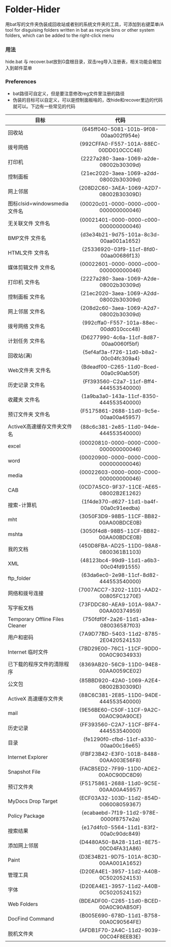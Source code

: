 # Folder-Hider
用bat写的文件夹伪装成回收站或者别的系统文件夹的工具，可添加到右键菜单/A tool for disguising folders written in bat as recycle bins or other system folders, which can be added to the right-click menu
### 用法
hide.bat 与 recover.bat放到G盘根目录，双击reg导入注册表，相关功能会被加入到邮件菜单
### Preferences
* bat路径可自定义，但是要注意修改reg文件里注册的路径
* 伪装的目标可以自定义，可以是控制面板啥的，改hide和recover里边的代码就可以。下边有一些常见的代码

目标|代码
--|:--:
回收站|{645ff040-5081-101b-9f08-00aa002f954e}
拨号网络|{992CFFA0-F557-101A-88EC-00DD010CCC48}
打印机|{2227a280-3aea-1069-a2de-08002b30309d}
控制面板|{21ec2020-3aea-1069-a2dd-08002b30309d}
网上邻居|{208D2C60-3AEA-1069-A2D7-08002B30309D}
图标clsid=windowsmedia 文件名|{00020c01-0000-0000-c000-000000000046}
无关联文件 文件名|{00021401-0000-0000-c000-000000000046}
BMP文件 文件名|{d3e34b21-9d75-101a-8c3d-00aa001a1652}
HTML文件 文件名|{25336920-03f9-11cf-8fd0-00aa00686f13}
媒体剪辑文件 文件名|{00022601-0000-0000-c000-000000000046}
打印机 文件名|{2227a280-3aea-1069-A2de-08002b30309d}
控制面板 文件名|{21ec2020-3aea-1069-A2dd-08002b30309d}
网上邻居 文件名|{208d2c60-3aea-1069-A2d7-08002b30309d}
拨号网络 文件名|{992cffa0-F557-101a-88ec-00dd010ccc48}
计划任务 文件名|{D6277990-4c6a-11cf-8d87-00aa0060f5bf}
回收站(满)|{5ef4af3a-f726-11d0-b8a2-00c04fc309a4}
Web文件夹 文件名|{Bdeadf00-C265-11d0-Bced-00a0c90ab50f}
历史记录 文件名|{Ff393560-C2a7-11cf-Bff4-444553540000}
收藏夹 文件名|{1a9ba3a0-143a-11cf-8350-444553540000}
预订文件夹 文件名|{F5175861-2688-11d0-9c5e-00aa00a45957}
ActiveX高速缓存文件夹文件名|{88c6c381-2e85-11d0-94de-444553540000}
excel|{00020810-0000-0000-C000-000000000046}
word|{00020900-0000-0000-C000-000000000046}
media|{00022603-0000-0000-C000-000000000046}
CAB|{0CD7A5C0-9F37-11CE-AE65-08002B2E1262}
搜索-计算机|{1f4de370-d627-11d1-ba4f-00a0c91eedba}
mht|{3050F3D9-98B5-11CF-BB82-00AA00BDCE0B}
mshta|{3050f4d8-98B5-11CF-BB82-00AA00BDCE0B}
我的文档|{450D8FBA-AD25-11D0-98A8-0800361B1103}
XML|{48123bc4-99d9-11d1-a6b3-00c04fd91555}
ftp_folder|{63da6ec0-2e98-11cf-8d82-444553540000}
网络和拨号连接|{7007ACC7-3202-11D1-AAD2-00805FC1270E}
写字板文档|{73FDDC80-AEA9-101A-98A7-00AA00374959}
Temporary Offline Files Cleaner|{750fdf0f-2a26-11d1-a3ea-080036587f03}
用户和密码|{7A9D77BD-5403-11d2-8785-2E0420524153}
Internet 临时文件|{7BD29E00-76C1-11CF-9DD0-00A0C9034933}
已下载的程序文件的清除程序|{8369AB20-56C9-11D0-94E8-00AA0059CE02}
公文包|{85BBD920-42A0-1069-A2E4-08002B30309D}
ActiveX 高速缓存文件夹|{88C6C381-2E85-11D0-94DE-444553540000}
mail|{9E56BE60-C50F-11CF-9A2C-00A0C90A90CE}
历史记录|{FF393560-C2A7-11CF-BFF4-444553540000}
目录|{fe1290f0-cfbd-11cf-a330-00aa00c16e65}
Internet Explorer|{FBF23B42-E3F0-101B-8488-00AA003E56F8}
Snapshot File|{FACB5ED2-7F99-11D0-ADE2-00A0C90DC8D9}
预订文件夹|{F5175861-2688-11d0-9C5E-00AA00A45957}
MyDocs Drop Target|{ECF03A32-103D-11d2-854D-006008059367}
Policy Package|{ecabaebd-7f19-11d2-978E-0000f8757e2a}
搜索结果|{e17d4fc0-5564-11d1-83f2-00a0c90dc849}
添加网上邻居|{D4480A50-BA28-11d1-8E75-00C04FA31A86}
Paint|{D3E34B21-9D75-101A-8C3D-00AA001A1652}
管理工具|{D20EA4E1-3957-11d2-A40B-0C5020524153}
字体|{D20EA4E1-3957-11d2-A40B-0C5020524152}
Web Folders|{BDEADF00-C265-11d0-BCED-00A0C90AB50F}
DocFind Command|{B005E690-678D-11d1-B758-00A0C90564FE}
脱机文件夹|{AFDB1F70-2A4C-11d2-9039-00C04F8EEB3E}
